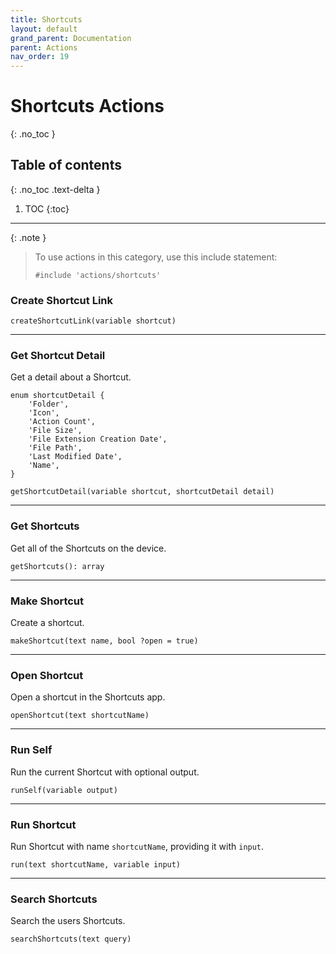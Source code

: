 ```yaml
---
title: Shortcuts
layout: default
grand_parent: Documentation
parent: Actions
nav_order: 19
---
```


# Shortcuts Actions
{: .no_toc }

## Table of contents
{: .no_toc .text-delta }

1. TOC
{:toc}

---

{: .note }
> To use actions in this category, use this include statement:
>
> ```
> #include 'actions/shortcuts'
> ```

### Create Shortcut Link

```
createShortcutLink(variable shortcut)
```

---

### Get Shortcut Detail

Get a detail about a Shortcut.

```
enum shortcutDetail {
    'Folder',
    'Icon',
    'Action Count',
    'File Size',
    'File Extension Creation Date',
    'File Path',
    'Last Modified Date',
    'Name',
}

getShortcutDetail(variable shortcut, shortcutDetail detail)
```

---

### Get Shortcuts

Get all of the Shortcuts on the device.

```
getShortcuts(): array
```

---

### Make Shortcut

Create a shortcut.

```
makeShortcut(text name, bool ?open = true)
```

---

### Open Shortcut

Open a shortcut in the Shortcuts app.

```
openShortcut(text shortcutName)
```

---

### Run Self

Run the current Shortcut with optional output.

```
runSelf(variable output)
```

---

### Run Shortcut

Run Shortcut with name `shortcutName`, providing it with `input`.

```
run(text shortcutName, variable input)
```

---

### Search Shortcuts

Search the users Shortcuts.

```
searchShortcuts(text query)
```
